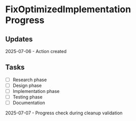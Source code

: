 <!-- MCP: AICheck_Tracker -->
<!-- Action: General-2025.07.06 -->
<!-- DateTime: 2025-07-06 12:14:42 PDT -->
<!-- Task: Track progress for FixOptimizedImplementation -->
<!-- File: progress.md -->
<!-- Track progress and document decisions as you work. -->
<!-- Update task status and log any blockers or dependencies. -->

# FixOptimizedImplementation Progress

## Updates

2025-07-06 - Action created

## Tasks

- [ ] Research phase
- [ ] Design phase
- [ ] Implementation phase
- [ ] Testing phase
- [ ] Documentation

2025-07-07 - Progress check during cleanup validation
